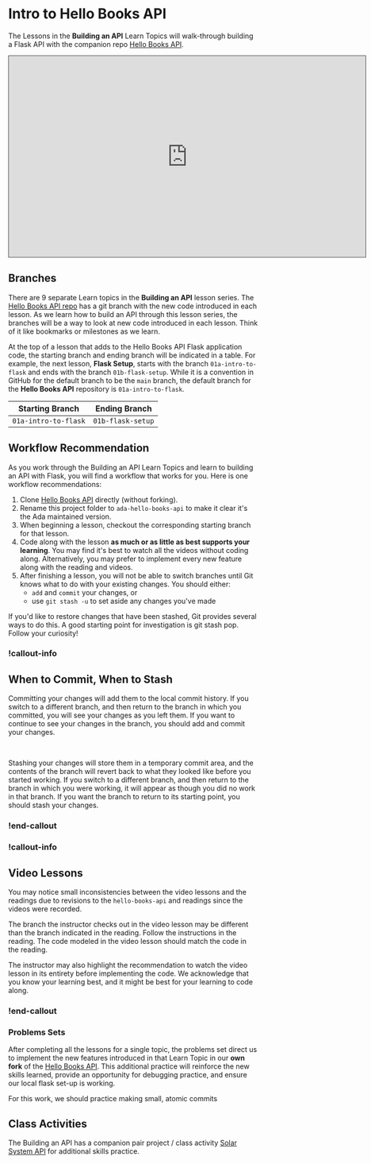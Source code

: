 # Intro to Hello Books API

The Lessons in the **Building an API** Learn Topics will walk-through building a Flask API with the companion repo [Hello Books API](https://github.com/AdaGold/hello-books-api).

<iframe src="https://adaacademy.hosted.panopto.com/Panopto/Pages/Embed.aspx?pid=3baea592-08f8-48eb-beb4-ae6a012e05e8&autoplay=false&offerviewer=true&showtitle=true&showbrand=true&captions=true&interactivity=all" height="405" width="720" style="border: 1px solid #464646;" allowfullscreen allow="autoplay"></iframe>

## Branches

There are 9 separate Learn topics in the **Building an API** lesson series. The [Hello Books API repo](https://github.com/AdaGold/hello-books-api) has a git branch with the new code introduced in each lesson. As we learn how to build an API through this lesson series, the branches will be a way to look at new code introduced in each lesson. Think of it like bookmarks or milestones as we learn.

At the top of a lesson that adds to the Hello Books API Flask application code, the starting branch and ending branch will be indicated in a table. For example, the next lesson, **Flask Setup**, starts with the branch `01a-intro-to-flask` and ends with the branch `01b-flask-setup`. While it is a convention in GitHub for the default branch to be the `main` branch, the default branch for the **Hello Books API** repository is `01a-intro-to-flask`.

| Starting Branch | Ending Branch|
|--|--|
|`01a-intro-to-flask` |`01b-flask-setup`|

## Workflow Recommendation

As you work through the Building an API Learn Topics and learn to building an API with Flask, you will find a workflow that works for you. Here is one workflow recommendations:

1. Clone [Hello Books API](https://github.com/AdaGold/hello-books-api) directly (without forking).
1. Rename this project folder to `ada-hello-books-api` to make it clear it's the Ada maintained version.
1. When beginning a lesson, checkout the corresponding starting branch for that lesson.
1. Code along with the lesson **as much or as little as best supports your learning**. You may find it's best to watch all the videos without coding along. Alternatively, you may prefer to implement every new feature along with the reading and videos.
1. After finishing a lesson, you will not be able to switch branches until Git knows what to do with your existing changes. You should either:
   - `add` and `commit` your changes, or
   - use `git stash -u` to set aside any changes you've made

If you'd like to restore changes that have been stashed, Git provides several ways to do this. A good starting point for investigation is git stash pop. Follow your curiosity!
   
### !callout-info

## When to Commit, When to Stash

Committing your changes will add them to the local commit history. If you switch to a different branch, and then return to the branch in which you committed, you will see your changes as you left them. If you want to continue to see your changes in the branch, you should add and commit your changes.

<br>

Stashing your changes will store them in a temporary commit area, and the contents of the branch will revert back to what they looked like before you started working. If you switch to a different branch, and then return to the branch in which you were working, it will appear as though you did no work in that branch. If you want the branch to return to its starting point, you should stash your changes.

### !end-callout   


<!-- available callout types: info, success, warning, danger, secondary, star  -->
### !callout-info

## Video Lessons

You may notice small inconsistencies between the video lessons and the readings due to revisions to the `hello-books-api` and readings since the videos were recorded. 

The branch the instructor checks out in the video lesson may be different than the branch indicated in the reading. Follow the instructions in the reading. The code modeled in the video lesson should match the code in the reading.

The instructor may also highlight the recommendation to watch the video lesson in its entirety before implementing the code. We acknowledge that you know your learning best, and it might be best for your learning to code along.

### !end-callout

### Problems Sets

After completing all the lessons for a single topic, the problems set direct us to implement the new features introduced in that Learn Topic in our **own fork** of the [Hello Books API](https://github.com/AdaGold/hello-books-api). This additional practice will reinforce the new skills learned, provide an opportunity for debugging practice, and ensure our local flask set-up is working.

For this work, we should practice making small, atomic commits

## Class Activities

The Building an API has a companion pair project / class activity [Solar System API](https://github.com/AdaGold/solar-system-api) for additional skills practice.




